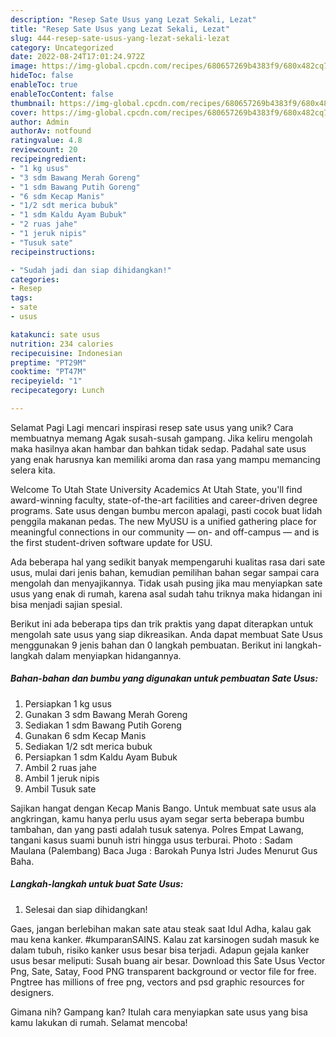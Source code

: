```yaml
---
description: "Resep Sate Usus yang Lezat Sekali, Lezat"
title: "Resep Sate Usus yang Lezat Sekali, Lezat"
slug: 444-resep-sate-usus-yang-lezat-sekali-lezat
category: Uncategorized
date: 2022-08-24T17:01:24.972Z
image: https://img-global.cpcdn.com/recipes/680657269b4383f9/680x482cq70/sate-usus-foto-resep-utama.jpg
hideToc: false
enableToc: true
enableTocContent: false
thumbnail: https://img-global.cpcdn.com/recipes/680657269b4383f9/680x482cq70/sate-usus-foto-resep-utama.jpg
cover: https://img-global.cpcdn.com/recipes/680657269b4383f9/680x482cq70/sate-usus-foto-resep-utama.jpg
author: Admin
authorAv: notfound
ratingvalue: 4.8
reviewcount: 20
recipeingredient:
- "1 kg usus"
- "3 sdm Bawang Merah Goreng"
- "1 sdm Bawang Putih Goreng"
- "6 sdm Kecap Manis"
- "1/2 sdt merica bubuk"
- "1 sdm Kaldu Ayam Bubuk"
- "2 ruas jahe"
- "1 jeruk nipis"
- "Tusuk sate"
recipeinstructions:

- "Sudah jadi dan siap dihidangkan!"
categories:
- Resep
tags:
- sate
- usus

katakunci: sate usus 
nutrition: 234 calories
recipecuisine: Indonesian
preptime: "PT29M"
cooktime: "PT47M"
recipeyield: "1"
recipecategory: Lunch

---
```



Selamat Pagi Lagi mencari inspirasi resep sate usus yang unik? Cara membuatnya memang Agak susah-susah gampang. Jika keliru mengolah maka hasilnya akan hambar dan bahkan tidak sedap. Padahal sate usus yang enak harusnya kan memiliki aroma dan rasa yang mampu memancing selera kita.


Welcome To Utah State University Academics At Utah State, you&#39;ll find award-winning faculty, state-of-the-art facilities and career-driven degree programs. Sate usus dengan bumbu mercon apalagi, pasti cocok buat lidah penggila makanan pedas. The new MyUSU is a unified gathering place for meaningful connections in our community — on- and off-campus — and is the first student-driven software update for USU.

Ada beberapa hal yang sedikit banyak mempengaruhi kualitas rasa dari sate usus, mulai dari jenis bahan, kemudian pemilihan bahan segar sampai cara mengolah dan menyajikannya. Tidak usah pusing jika mau menyiapkan sate usus yang enak di rumah, karena asal sudah tahu triknya maka hidangan ini bisa menjadi sajian spesial.


Berikut ini ada beberapa tips dan trik praktis yang dapat diterapkan untuk mengolah sate usus yang siap dikreasikan. Anda dapat membuat Sate Usus menggunakan 9 jenis bahan dan 0 langkah pembuatan. Berikut ini langkah-langkah dalam menyiapkan hidangannya.

<!--inarticleads1-->

##### Bahan-bahan dan bumbu yang digunakan untuk pembuatan Sate Usus:

1. Persiapkan 1 kg usus
1. Gunakan 3 sdm Bawang Merah Goreng
1. Sediakan 1 sdm Bawang Putih Goreng
1. Gunakan 6 sdm Kecap Manis
1. Sediakan 1/2 sdt merica bubuk
1. Persiapkan 1 sdm Kaldu Ayam Bubuk
1. Ambil 2 ruas jahe
1. Ambil 1 jeruk nipis
1. Ambil Tusuk sate


Sajikan hangat dengan Kecap Manis Bango. Untuk membuat sate usus ala angkringan, kamu hanya perlu usus ayam segar serta beberapa bumbu tambahan, dan yang pasti adalah tusuk satenya. Polres Empat Lawang, tangani kasus suami bunuh istri hingga usus terburai. Photo : Sadam Maulana (Palembang) Baca Juga : Barokah Punya Istri Judes Menurut Gus Baha. 

<!--inarticleads2-->

##### Langkah-langkah untuk buat Sate Usus:


1. Selesai dan siap dihidangkan!

Gaes, jangan berlebihan makan sate atau steak saat Idul Adha, kalau gak mau kena kanker. #kumparanSAINS. Kalau zat karsinogen sudah masuk ke dalam tubuh, risiko kanker usus besar bisa terjadi. Adapun gejala kanker usus besar meliputi: Susah buang air besar. Download this Sate Usus Vector Png, Sate, Satay, Food PNG transparent background or vector file for free. Pngtree has millions of free png, vectors and psd graphic resources for designers. 

Gimana nih? Gampang kan? Itulah cara menyiapkan sate usus yang bisa kamu lakukan di rumah. Selamat mencoba!
